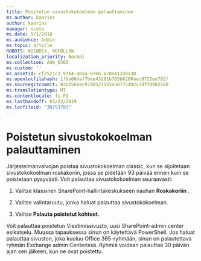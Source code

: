 ```yaml
---
title: Poistetun sivustokokoelman palauttaminen
ms.author: kaarins
author: kaarins
manager: scotv
ms.date: 5/1/2018
ms.audience: Admin
ms.topic: article
ROBOTS: NOINDEX, NOFOLLOW
localization_priority: Normal
ms.collection: Adm_O365
ms.custom: ''
ms.assetid: cf7521c3-97b4-465a-97eb-6c0a41338a30
ms.openlocfilehash: 1f9a66daf7bee43291b785b6260aec8725ee782f
ms.sourcegitcommit: 03a156a9c9740521155a30775492c7dff0982588
ms.translationtype: MT
ms.contentlocale: fi-FI
ms.lasthandoff: 03/22/2019
ms.locfileid: "30753783"
---
```

# <a name="restore-a-deleted-site-collection"></a>Poistetun sivustokokoelman palauttaminen

Järjestelmänvalvojan poistaa sivustokokoelman classic, kun se sijoitetaan sivustokokoelman roskakoriin, jossa se pidetään 93 päivää ennen kuin se poistetaan pysyvästi. Voit palauttaa sivustokokoelman seuraavasti:
  
1. Valitse klassinen SharePoint-hallintakeskukseen nauhan **Roskakoriin** . 
    
2. Valitse valintaruutu, jonka haluat palauttaa sivustokokoelman.
    
3. Valitse **Palauta poistetut kohteet**.
    
Voit palauttaa poistetun Viestimissivusto, uusi SharePoint-admin center esikatselu. Muussa tapauksessa sinun on käytettävä PowerShell. Jos haluat palauttaa sivuston, joka kuuluu Office 365-ryhmään, sinun on palautettava ryhmän Exchange admin Centerissä. Ryhmiä voidaan palauttaa 30 päivän ajan sen jälkeen, kun ne ovat poistettu.
  

